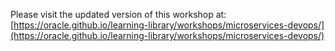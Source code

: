 Please visit the updated version of this workshop at: [https://oracle.github.io/learning-library/workshops/microservices-devops/](https://oracle.github.io/learning-library/workshops/microservices-devops/)

